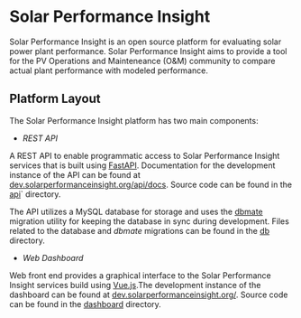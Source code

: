 # Solar Performance Insight

Solar Performance Insight is an open source platform for evaluating solar power
plant performance. Solar Performance Insight aims to provide a tool for the PV
Operations and Mainteneance (O&M) community to compare actual plant
performance with modeled performance.

## Platform Layout

The Solar Performance Insight platform has two main components:

- *REST API*

 A REST API to enable programmatic access to Solar Performance Insight
 services that is built using [FastAPI](https://fastapi.tiangolo.com/).
 Documentation for the development instance of the API can be found at
 [dev.solarperformanceinsight.org/api/docs](https://dev.solarperformanceinsight.org/api/docs).
 Source code can be found in the [api](tree/main/api)` directory.

 The API utilizes a MySQL database for storage and uses the [dbmate](https://github.com/amacneil/dbmate)
 migration utility for keeping the database in sync during development.
 Files related to the database and *dbmate* migrations can be found in the
 [db](tree/main/db) directory.

- *Web Dashboard*

 Web front end provides a graphical interface to the Solar Performance
 Insight services build using [Vue.js](https://vuejs.org/).The development
 instance of the dashboard can be found at [dev.solarperformanceinsight.org/](https://dev.solarperformanceinsight.org/).
 Source code can be found in the [dashboard](tree/main/dashboard) directory.
